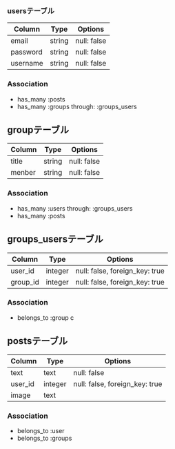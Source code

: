 ### usersテーブル
|Column|Type|Options|
|------|----|-------|
|email|string|null: false|
|password|string|null: false|
|username|string|null: false|
### Association
- has_many :posts
- has_many :groups  through:  :groups_users

## groupテーブル
|Column|Type|Options|
|------|----|-------|
|title|string|null: false|
|menber|string|null: false|
### Association
- has_many :users  through:  :groups_users
- has_many :posts

## groups_usersテーブル

|Column|Type|Options|
|------|----|-------|
|user_id|integer|null: false, foreign_key: true|
|group_id|integer|null: false, foreign_key: true|

### Association
- belongs_to :group
c

## postsテーブル
|Column|Type|Options|
|------|----|-------|
|text|text|null: false|
|user_id|integer|null: false, foreign_key: true|
|image|text||
### Association
- belongs_to :user
- belongs_to :groups